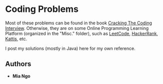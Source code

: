 # Coding Problems

Most of these problems can be found in the book [Cracking The Coding Interview](http://www.crackingthecodinginterview.com/). Otherwise, they are on some Online Programming Learning Platform (organized in the "Misc." folder), such as [LeetCode](https://leetcode.com/), [HackerRank](https://www.hackerrank.com/), [Kattis](https://open.kattis.com/problems), etc.

I post my solutions (mostly in Java) here for my own reference.

## Authors

* **Mia Ngo**

